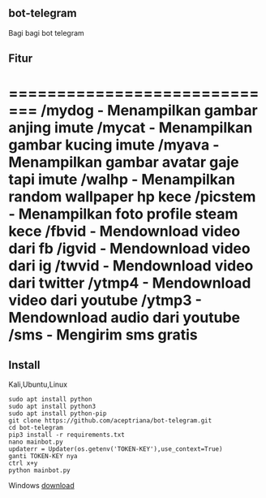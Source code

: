## bot-telegram

Bagi bagi bot telegram

## Fitur 


=============================
/mydog  -  Menampilkan gambar anjing imute
/mycat  -  Menampilkan gambar kucing imute
/myava  -  Menampilkan gambar avatar gaje tapi imute
/walhp  -  Menampilkan random wallpaper hp kece
/picstem - Menampilkan foto profile steam kece
/fbvid  -  Mendownload video dari fb
/igvid  -  Mendownload video dari ig
/twvid  -  Mendownload video dari twitter
/ytmp4  -  Mendownload video dari youtube
/ytmp3  -  Mendownload audio dari youtube
/sms    -  Mengirim sms gratis
=============================

## Install 

Kali,Ubuntu,Linux
```
sudo apt install python
sudo apt install python3
sudo apt install python-pip
git clone https://github.com/aceptriana/bot-telegram.git
cd bot-telegram
pip3 install -r requirements.txt
nano mainbot.py
updaterr = Updater(os.getenv('TOKEN-KEY'),use_context=True)
ganti TOKEN-KEY nya
ctrl x+y
python mainbot.py
```

Windows
[download](https://www.python.org/downloads/)



